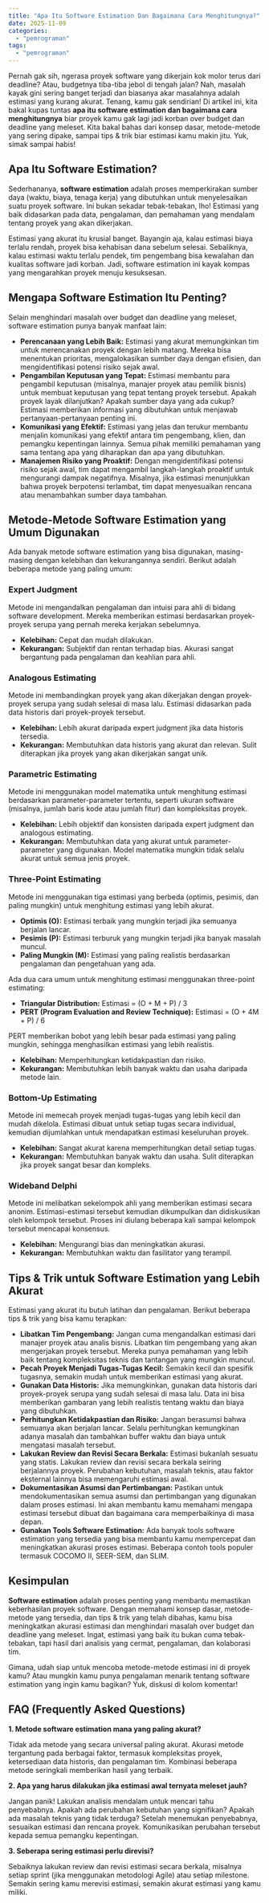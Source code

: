 ```yaml
---
title: "Apa Itu Software Estimation Dan Bagaimana Cara Menghitungnya?"
date: 2025-11-09
categories: 
  - "pemrograman"
tags: 
  - "pemrograman"
---
```


Pernah gak sih, ngerasa proyek software yang dikerjain kok molor terus dari deadline? Atau, budgetnya tiba-tiba jebol di tengah jalan? Nah, masalah kayak gini sering banget terjadi dan biasanya akar masalahnya adalah estimasi yang kurang akurat. Tenang, kamu gak sendirian! Di artikel ini, kita bakal kupas tuntas **apa itu software estimation dan bagaimana cara menghitungnya** biar proyek kamu gak lagi jadi korban over budget dan deadline yang meleset. Kita bakal bahas dari konsep dasar, metode-metode yang sering dipake, sampai tips & trik biar estimasi kamu makin jitu. Yuk, simak sampai habis!

## Apa Itu Software Estimation?

Sederhananya, **software estimation** adalah proses memperkirakan sumber daya (waktu, biaya, tenaga kerja) yang dibutuhkan untuk menyelesaikan suatu proyek software. Ini bukan sekadar tebak-tebakan, lho! Estimasi yang baik didasarkan pada data, pengalaman, dan pemahaman yang mendalam tentang proyek yang akan dikerjakan.

Estimasi yang akurat itu krusial banget. Bayangin aja, kalau estimasi biaya terlalu rendah, proyek bisa kehabisan dana sebelum selesai. Sebaliknya, kalau estimasi waktu terlalu pendek, tim pengembang bisa kewalahan dan kualitas software jadi korban. Jadi, software estimation ini kayak kompas yang mengarahkan proyek menuju kesuksesan.

## Mengapa Software Estimation Itu Penting?

Selain menghindari masalah over budget dan deadline yang meleset, software estimation punya banyak manfaat lain:

- **Perencanaan yang Lebih Baik:** Estimasi yang akurat memungkinkan tim untuk merencanakan proyek dengan lebih matang. Mereka bisa menentukan prioritas, mengalokasikan sumber daya dengan efisien, dan mengidentifikasi potensi risiko sejak awal.
- **Pengambilan Keputusan yang Tepat:** Estimasi membantu para pengambil keputusan (misalnya, manajer proyek atau pemilik bisnis) untuk membuat keputusan yang tepat tentang proyek tersebut. Apakah proyek layak dilanjutkan? Apakah sumber daya yang ada cukup? Estimasi memberikan informasi yang dibutuhkan untuk menjawab pertanyaan-pertanyaan penting ini.
- **Komunikasi yang Efektif:** Estimasi yang jelas dan terukur membantu menjalin komunikasi yang efektif antara tim pengembang, klien, dan pemangku kepentingan lainnya. Semua pihak memiliki pemahaman yang sama tentang apa yang diharapkan dan apa yang dibutuhkan.
- **Manajemen Risiko yang Proaktif:** Dengan mengidentifikasi potensi risiko sejak awal, tim dapat mengambil langkah-langkah proaktif untuk mengurangi dampak negatifnya. Misalnya, jika estimasi menunjukkan bahwa proyek berpotensi terlambat, tim dapat menyesuaikan rencana atau menambahkan sumber daya tambahan.

## Metode-Metode Software Estimation yang Umum Digunakan

Ada banyak metode software estimation yang bisa digunakan, masing-masing dengan kelebihan dan kekurangannya sendiri. Berikut adalah beberapa metode yang paling umum:

### Expert Judgment

Metode ini mengandalkan pengalaman dan intuisi para ahli di bidang software development. Mereka memberikan estimasi berdasarkan proyek-proyek serupa yang pernah mereka kerjakan sebelumnya.

- **Kelebihan:** Cepat dan mudah dilakukan.
- **Kekurangan:** Subjektif dan rentan terhadap bias. Akurasi sangat bergantung pada pengalaman dan keahlian para ahli.

### Analogous Estimating

Metode ini membandingkan proyek yang akan dikerjakan dengan proyek-proyek serupa yang sudah selesai di masa lalu. Estimasi didasarkan pada data historis dari proyek-proyek tersebut.

- **Kelebihan:** Lebih akurat daripada expert judgment jika data historis tersedia.
- **Kekurangan:** Membutuhkan data historis yang akurat dan relevan. Sulit diterapkan jika proyek yang akan dikerjakan sangat unik.

### Parametric Estimating

Metode ini menggunakan model matematika untuk menghitung estimasi berdasarkan parameter-parameter tertentu, seperti ukuran software (misalnya, jumlah baris kode atau jumlah fitur) dan kompleksitas proyek.

- **Kelebihan:** Lebih objektif dan konsisten daripada expert judgment dan analogous estimating.
- **Kekurangan:** Membutuhkan data yang akurat untuk parameter-parameter yang digunakan. Model matematika mungkin tidak selalu akurat untuk semua jenis proyek.

### Three-Point Estimating

Metode ini menggunakan tiga estimasi yang berbeda (optimis, pesimis, dan paling mungkin) untuk menghitung estimasi yang lebih akurat.

- **Optimis (O):** Estimasi terbaik yang mungkin terjadi jika semuanya berjalan lancar.
- **Pesimis (P):** Estimasi terburuk yang mungkin terjadi jika banyak masalah muncul.
- **Paling Mungkin (M):** Estimasi yang paling realistis berdasarkan pengalaman dan pengetahuan yang ada.

Ada dua cara umum untuk menghitung estimasi menggunakan three-point estimating:

- **Triangular Distribution:** Estimasi = (O + M + P) / 3
- **PERT (Program Evaluation and Review Technique):** Estimasi = (O + 4M + P) / 6

PERT memberikan bobot yang lebih besar pada estimasi yang paling mungkin, sehingga menghasilkan estimasi yang lebih realistis.

- **Kelebihan:** Memperhitungkan ketidakpastian dan risiko.
- **Kekurangan:** Membutuhkan lebih banyak waktu dan usaha daripada metode lain.

### Bottom-Up Estimating

Metode ini memecah proyek menjadi tugas-tugas yang lebih kecil dan mudah dikelola. Estimasi dibuat untuk setiap tugas secara individual, kemudian dijumlahkan untuk mendapatkan estimasi keseluruhan proyek.

- **Kelebihan:** Sangat akurat karena memperhitungkan detail setiap tugas.
- **Kekurangan:** Membutuhkan banyak waktu dan usaha. Sulit diterapkan jika proyek sangat besar dan kompleks.

### Wideband Delphi

Metode ini melibatkan sekelompok ahli yang memberikan estimasi secara anonim. Estimasi-estimasi tersebut kemudian dikumpulkan dan didiskusikan oleh kelompok tersebut. Proses ini diulang beberapa kali sampai kelompok tersebut mencapai konsensus.

- **Kelebihan:** Mengurangi bias dan meningkatkan akurasi.
- **Kekurangan:** Membutuhkan waktu dan fasilitator yang terampil.

## Tips & Trik untuk Software Estimation yang Lebih Akurat

Estimasi yang akurat itu butuh latihan dan pengalaman. Berikut beberapa tips & trik yang bisa kamu terapkan:

- **Libatkan Tim Pengembang:** Jangan cuma mengandalkan estimasi dari manajer proyek atau analis bisnis. Libatkan tim pengembang yang akan mengerjakan proyek tersebut. Mereka punya pemahaman yang lebih baik tentang kompleksitas teknis dan tantangan yang mungkin muncul.
- **Pecah Proyek Menjadi Tugas-Tugas Kecil:** Semakin kecil dan spesifik tugasnya, semakin mudah untuk memberikan estimasi yang akurat.
- **Gunakan Data Historis:** Jika memungkinkan, gunakan data historis dari proyek-proyek serupa yang sudah selesai di masa lalu. Data ini bisa memberikan gambaran yang lebih realistis tentang waktu dan biaya yang dibutuhkan.
- **Perhitungkan Ketidakpastian dan Risiko:** Jangan berasumsi bahwa semuanya akan berjalan lancar. Selalu perhitungkan kemungkinan adanya masalah dan tambahkan buffer waktu dan biaya untuk mengatasi masalah tersebut.
- **Lakukan Review dan Revisi Secara Berkala:** Estimasi bukanlah sesuatu yang statis. Lakukan review dan revisi secara berkala seiring berjalannya proyek. Perubahan kebutuhan, masalah teknis, atau faktor eksternal lainnya bisa memengaruhi estimasi awal.
- **Dokumentasikan Asumsi dan Pertimbangan:** Pastikan untuk mendokumentasikan semua asumsi dan pertimbangan yang digunakan dalam proses estimasi. Ini akan membantu kamu memahami mengapa estimasi tersebut dibuat dan bagaimana cara memperbaikinya di masa depan.
- **Gunakan Tools Software Estimation:** Ada banyak tools software estimation yang tersedia yang bisa membantu kamu mempercepat dan meningkatkan akurasi proses estimasi. Beberapa contoh tools populer termasuk COCOMO II, SEER-SEM, dan SLIM.

## Kesimpulan

**Software estimation** adalah proses penting yang membantu memastikan keberhasilan proyek software. Dengan memahami konsep dasar, metode-metode yang tersedia, dan tips & trik yang telah dibahas, kamu bisa meningkatkan akurasi estimasi dan menghindari masalah over budget dan deadline yang meleset. Ingat, estimasi yang baik itu bukan cuma tebak-tebakan, tapi hasil dari analisis yang cermat, pengalaman, dan kolaborasi tim.

Gimana, udah siap untuk mencoba metode-metode estimasi ini di proyek kamu? Atau mungkin kamu punya pengalaman menarik tentang software estimation yang ingin kamu bagikan? Yuk, diskusi di kolom komentar!

## FAQ (Frequently Asked Questions)

**1\. Metode software estimation mana yang paling akurat?**

Tidak ada metode yang secara universal paling akurat. Akurasi metode tergantung pada berbagai faktor, termasuk kompleksitas proyek, ketersediaan data historis, dan pengalaman tim. Kombinasi beberapa metode seringkali memberikan hasil yang terbaik.

**2\. Apa yang harus dilakukan jika estimasi awal ternyata meleset jauh?**

Jangan panik! Lakukan analisis mendalam untuk mencari tahu penyebabnya. Apakah ada perubahan kebutuhan yang signifikan? Apakah ada masalah teknis yang tidak terduga? Setelah menemukan penyebabnya, sesuaikan estimasi dan rencana proyek. Komunikasikan perubahan tersebut kepada semua pemangku kepentingan.

**3\. Seberapa sering estimasi perlu direvisi?**

Sebaiknya lakukan review dan revisi estimasi secara berkala, misalnya setiap sprint (jika menggunakan metodologi Agile) atau setiap milestone. Semakin sering kamu merevisi estimasi, semakin akurat estimasi yang kamu miliki.
